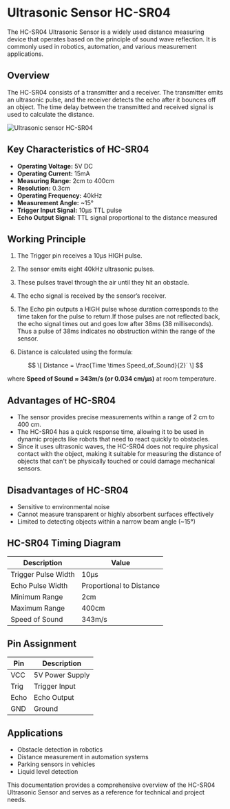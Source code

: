 # Ultrasonic Sensor HC-SR04

The HC-SR04 Ultrasonic Sensor is a widely used distance measuring device that operates based on the principle of sound wave reflection. It is commonly used in robotics, automation, and various measurement applications.

## Overview

The HC-SR04 consists of a transmitter and a receiver. The transmitter emits an ultrasonic pulse, and the receiver detects the echo after it bounces off an object. The time delay between the transmitted and received signal is used to calculate the distance.

![Ultrasonic sensor HC-SR04](https://github.com/user-attachments/assets/7934d3c6-a6ec-49b7-b9ee-250883e7fe85)

## Key Characteristics of HC-SR04

- **Operating Voltage:** 5V DC
- **Operating Current:** 15mA
- **Measuring Range:** 2cm to 400cm
- **Resolution:** 0.3cm
- **Operating Frequency:** 40kHz
- **Measurement Angle:** ~15°
- **Trigger Input Signal:** 10µs TTL pulse
- **Echo Output Signal:** TTL signal proportional to the distance measured

## Working Principle

1. The Trigger pin receives a 10µs HIGH pulse.
2. The sensor emits eight 40kHz ultrasonic pulses.
3. These pulses travel through the air until they hit an obstacle.
4. The echo signal is received by the sensor’s receiver.
5. The Echo pin outputs a HIGH pulse whose duration corresponds to the time taken for the pulse to return.If those pulses are not reflected back, the echo signal times out and goes low after 38ms (38 milliseconds). Thus a pulse of 38ms indicates no obstruction within the range of the sensor.

6. Distance is calculated using the formula:
   
   
$$
\[
Distance = \frac{Time \times Speed_of_Sound}{2}´
\]
$$
   
   where **Speed of Sound ≈ 343m/s (or 0.034 cm/µs)** at room temperature.
    
   
   

## Advantages of HC-SR04


- The sensor provides precise measurements within a range of 2 cm to 400 cm.
- The HC-SR04 has a quick response time, allowing it to be used in dynamic projects like robots that need to react quickly to obstacles.
- Since it uses ultrasonic waves, the HC-SR04 does not require physical contact with the object, making it suitable for measuring the distance of objects that can't be physically touched or could damage mechanical sensors.

## Disadvantages of HC-SR04

- Sensitive to environmental noise
- Cannot measure transparent or highly absorbent surfaces effectively
- Limited to detecting objects within a narrow beam angle (~15°)

## HC-SR04 Timing Diagram

| Description           | Value               |
|----------------------|-------------------|
| Trigger Pulse Width  | 10µs              |
| Echo Pulse Width     | Proportional to Distance |
| Minimum Range       | 2cm               |
| Maximum Range       | 400cm             |
| Speed of Sound      | 343m/s            |

## Pin Assignment

| Pin  | Description          |
|------|----------------------|
| VCC  | 5V Power Supply      |
| Trig | Trigger Input        |
| Echo | Echo Output          |
| GND  | Ground               |

## Applications

- Obstacle detection in robotics
- Distance measurement in automation systems
- Parking sensors in vehicles
- Liquid level detection

This documentation provides a comprehensive overview of the HC-SR04 Ultrasonic Sensor and serves as a reference for technical and project needs.

